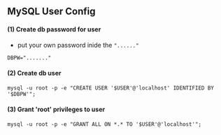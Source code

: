 ## MySQL User Config

#### (1) Create db password for user
+ put your own password inide the `"......"`
```
DBPW="......."
```

#### (2) Create db user
```
mysql -u root -p -e "CREATE USER '$USER'@'localhost' IDENTIFIED BY '$DBPW'";
```

#### (3) Grant 'root' privileges to user
```
mysql -u root -p -e "GRANT ALL ON *.* TO '$USER'@'localhost'";
```
